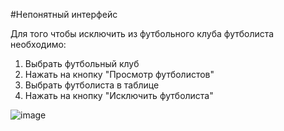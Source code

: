 #Непонятный интерфейс

Для того чтобы исключить из футбольного клуба футболиста необходимо:
  1) Выбрать футбольный клуб
  2) Нажать на кнопку "Просмотр футболистов"
  3) Выбрать футболиста в таблице
  4) Нажать на кнопку "Исключить футболиста"

![image](https://github.com/Dontlikeouy/DataKeeper/assets/86613662/1ea4d5c1-ce84-4d7f-8f24-0743d1516171)
